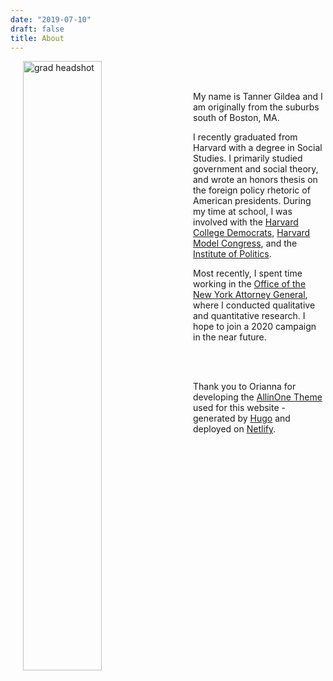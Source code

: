 ```yaml
---
date: "2019-07-10"
draft: false
title: About
---
```


<img style="float: left; margin-right:20px" src="/about/_index_files/img_2991.jpeg" alt="grad headshot" width="50%" hspace="20"/>

<br/><br/>

My name is Tanner Gildea and I am originally from the suburbs south of Boston, MA.

I recently graduated from Harvard with a degree in Social Studies. I primarily studied government and social theory, and wrote an honors thesis on the foreign policy rhetoric of American presidents. During my time at school, I was involved with the [Harvard College Democrats](http://harvarddems.org), [Harvard Model Congress](https://www.harvardmodelcongress.org), and the [Institute of Politics](https://iop.harvard.edu).

Most recently, I spent time working in the [Office of the New York Attorney General](https://ag.ny.gov), where I conducted qualitative and quantitative research. I hope to join a 2020 campaign in the near future.

<br/><br/>

Thank you to Orianna for developing the [AllinOne Theme](https://github.com/orianna-zzo/AllinOne)  used for this website - generated by [Hugo](http://gohugo.io) and deployed on [Netlify](https://www.netlify.com). 



